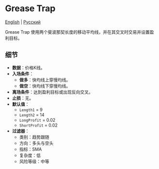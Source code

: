 # Grease Trap
[English](README.md) | [Русский](README_ru.md)

Grease Trap 使用两个斐波那契长度的移动平均线，并在其交叉时交易并设置盈利目标。

## 细节
- **数据**：价格K线。
- **入场条件**：
  - **做多**：快均线上穿慢均线。
  - **做空**：快均线下穿慢均线。
- **离场条件**：达到盈利目标或出现反向交叉。
- **止损**：无。
- **默认值**：
  - `Length1` = 9
  - `Length2` = 14
  - `LongProfit` = 0.02
  - `ShortProfit` = 0.02
- **过滤器**：
  - 类别：趋势跟随
  - 方向：多头与空头
  - 指标：SMA
  - 复杂度：低
  - 风险等级：中等
